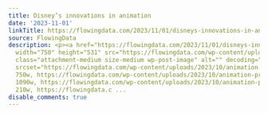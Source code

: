```yaml
---
title: Disney’s innovations in animation
date: '2023-11-01'
linkTitle: https://flowingdata.com/2023/11/01/disneys-innovations-in-animation/
source: FlowingData
description: <p><a href="https://flowingdata.com/2023/11/01/disneys-innovations-in-animation/"><img
  width="750" height="531" src="https://flowingdata.com/wp-content/uploads/2023/10/animation-principles-750x531.png"
  class="attachment-medium size-medium wp-post-image" alt="" decoding="async" fetchpriority="high"
  srcset="https://flowingdata.com/wp-content/uploads/2023/10/animation-principles-750x531.png
  750w, https://flowingdata.com/wp-content/uploads/2023/10/animation-principles-1090x772.png
  1090w, https://flowingdata.com/wp-content/uploads/2023/10/animation-principles-210x149.png
  210w, https://flowingdata.c ...
disable_comments: true
---
```

<p><a href="https://flowingdata.com/2023/11/01/disneys-innovations-in-animation/"><img width="750" height="531" src="https://flowingdata.com/wp-content/uploads/2023/10/animation-principles-750x531.png" class="attachment-medium size-medium wp-post-image" alt="" decoding="async" fetchpriority="high" srcset="https://flowingdata.com/wp-content/uploads/2023/10/animation-principles-750x531.png 750w, https://flowingdata.com/wp-content/uploads/2023/10/animation-principles-1090x772.png 1090w, https://flowingdata.com/wp-content/uploads/2023/10/animation-principles-210x149.png 210w, https://flowingdata.c ...